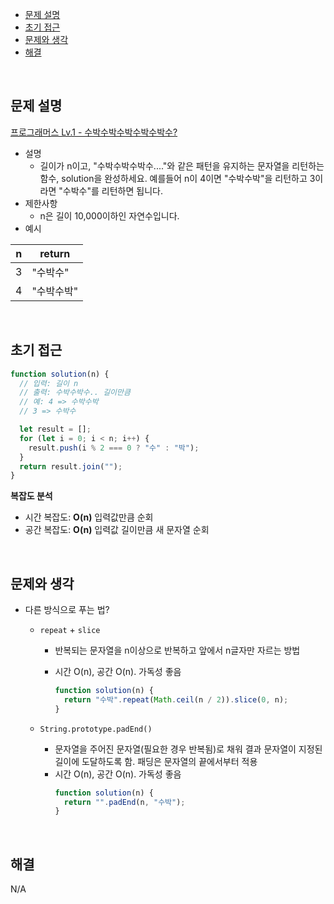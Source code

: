 - [문제 설명](#문제-설명)
- [초기 접근](#초기-접근)
- [문제와 생각](#문제와-생각)
- [해결](#해결)

<br>

## 문제 설명

[프로그래머스 Lv.1 - 수박수박수박수박수박수?](https://school.programmers.co.kr/learn/courses/30/lessons/12922)

- 설명
  - 길이가 n이고, "수박수박수박수...."와 같은 패턴을 유지하는 문자열을 리턴하는 함수, solution을 완성하세요. 예를들어 n이 4이면 "수박수박"을 리턴하고 3이라면 "수박수"를 리턴하면 됩니다.
- 제한사항
  - n은 길이 10,000이하인 자연수입니다.
- 예시

| n   | return     |
| --- | ---------- |
| 3   | "수박수"   |
| 4   | "수박수박" |

<br>

## 초기 접근

```javascript
function solution(n) {
  // 입력: 길이 n
  // 출력: 수박수박수.. 길이만큼
  // 예: 4 => 수박수박
  // 3 => 수박수

  let result = [];
  for (let i = 0; i < n; i++) {
    result.push(i % 2 === 0 ? "수" : "박");
  }
  return result.join("");
}
```

**복잡도 분석**

- 시간 복잡도: **O(n)** 입력값만큼 순회
- 공간 복잡도: **O(n)** 입력값 길이만큼 새 문자열 순회

<br>

## 문제와 생각

- 다른 방식으로 푸는 법?

  - `repeat` + `slice`

    - 반복되는 문자열을 n이상으로 반복하고 앞에서 n글자만 자르는 방법
    - 시간 O(n), 공간 O(n). 가독성 좋음

      ```js
      function solution(n) {
        return "수박".repeat(Math.ceil(n / 2)).slice(0, n);
      }
      ```

  - `String.prototype.padEnd()`
    - 문자열을 주어진 문자열(필요한 경우 반복됨)로 채워 결과 문자열이 지정된 길이에 도달하도록 함. 패딩은 문자열의 끝에서부터 적용
    - 시간 O(n), 공간 O(n). 가독성 좋음
      ```js
      function solution(n) {
        return "".padEnd(n, "수박");
      }
      ```

<br>

## 해결

N/A

